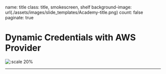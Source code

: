 name: title
class: title, smokescreen, shelf
background-image: url(./assets/images/slide_templates/Academy-title.png)
count: false
paginate: true

# Dynamic Credentials with AWS Provider
<!-- Image example -->
![:scale 20%](./assets/logos/HashiCorp_Enterprise_Academy_Vertical_White_RGB.png)



<!-- Presenter notes go here -->


---
